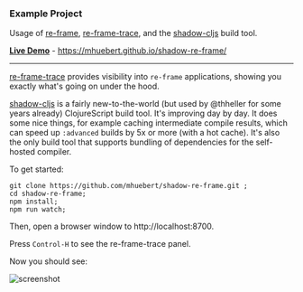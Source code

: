 ### Example Project

Usage of [re-frame](https://github.com/Day8/re-frame), [re-frame-trace](https://github.com/Day8/re-frame-trace), and the [shadow-cljs](https://github.com/thheller/shadow-cljs/) build tool.

**[Live Demo](https://mhuebert.github.io/shadow-re-frame/)** - https://mhuebert.github.io/shadow-re-frame/

----

[re-frame-trace](https://github.com/Day8/re-frame-trace) provides visibility into `re-frame` applications, showing you exactly what's going on under the hood. 

[shadow-cljs](https://github.com/thheller/shadow-cljs/) is a fairly new-to-the-world (but used by @thheller for some years already) ClojureScript build tool. It's improving day by day. It does some nice things, for example caching intermediate compile results, which can speed up `:advanced` builds by 5x or more (with a hot cache). It's also the only build tool that supports bundling of dependencies for the self-hosted compiler.

To get started:

```
git clone https://github.com/mhuebert/shadow-re-frame.git ;
cd shadow-re-frame;
npm install;
npm run watch;
```

Then, open a browser window to http://localhost:8700.

Press `Control-H` to see the re-frame-trace panel.

Now you should see:

![screenshot](https://i.imgur.com/TK2rO24.png)
